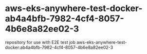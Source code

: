 # aws-eks-anywhere-test-docker-ab4a4bfb-7982-4cf4-8057-4b6e8a82ee02-3
repository for use with E2E test job aws-eks-anywhere-test-docker:ab4a4bfb-7982-4cf4-8057-4b6e8a82ee02-3
